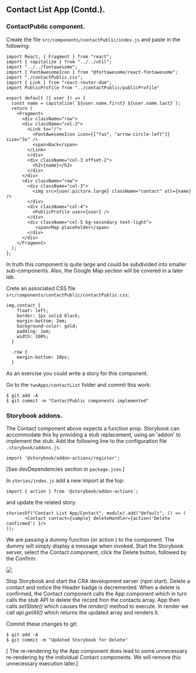 ## Contact List App (Contd.).

### ContactPublic component.

Create the file `src/components/contactPublic/index.js` and paste in the following:
~~~
import React, { Fragment } from "react";
import { capitalize } from "../../util";
import "../../fontawesome";
import { FontAwesomeIcon } from "@fortawesome/react-fontawesome";
import "./contactPublic.css";
import { Link } from "react-router-dom";
import PublicProfile from "../contactPublic/publicProfile"

export default ({ user }) => {
  const name = capitalize(`${user.name.first} ${user.name.last}`);
  return (
    <Fragment>
      <div className="row">
      <div className="col-2">
        <Link to="/">
          <FontAwesomeIcon icon={["fas", "arrow-circle-left"]} size="3x" />
          <span>Back</span>
        </Link>
        </div>
        <div className="col-3 offset-2">
          <h2>{name}</h2>
        </div>
      </div>
      <div className="row">
        <div className="col-3">
          <img src={user.picture.large} className="contact" alt={name} />
        </div>
        <div className="col-4">
          <PublicProfile user={user} />
        </div>
        <div className="col-5 bg-secondary text-light">
           <span>Map placeholder</span>
        </div>
      </div>
    </Fragment>
  );
};
~~~
In truth this component is quite large and could be subdivided into smaller sub-components. Also, the Google Map section will be covered in a later lab.

Crete an associated CSS file `src/components/contactPublic/contactPublic.css`:
~~~
img.contact {
    float: left;
    border: 1px solid black;
    margin-bottom: 2em;
    background-color: gold;
    padding: 1em;
    width: 100%;
  }

  .row {
    margin-bottom: 10px;
  }
~~~

As an exercise you could write a story for this component.

Go to the `twoApps/contactList` folder and commit this work:
~~~
$ git add -A
$ git commit -m "ContactPublic components implemented"
~~~

















### Storybook addons.

The Contact component above expects a function prop. Storybook can accommodate this by providing a stub replacement, using an 'addon' to implement the stub.  Add the following line to the configuration file `.storybook/addons.js`:
~~~
import '@storybook/addon-actions/register';
 ~~~
 [See devDependencies section in `package.json`.]

 In `stories/index.js` add a new import at the top:
~~~
import { action } from '@storybook/addon-actions';
~~~
and update the related story:
 ~~~
storiesOf("Contact List App/Contact", module).add("default", () => ( 
        <Contact contact={sample} deleteHandler={action('Delete confirmed') }/>
));
 ~~~
We are passing a dummy function (or action ) to the component. The dummy will simply display a message when invoked.  Start the Storybook server, select the Contact component, click the Delete button, followed by the Confirm:

![][delete]

Stop Storybook and start the CRA development server (npm start). Delete a contact and notice the Header badge is decremented. When a delete is confirmed, the Contact component calls the App component which in turn calls the stub API to delete the record fron the contacts array. App then calls *setState()* which causes the *render()* method to execute. In render we call *api.getAll()* which returns the updated array and renders it.

Commit these changes to git:
~~~
$ git add -A
$ git commit -m "Updated Storybook for Delete"
~~~

[ The re-rendering by the App component does lead to some unnecessary re-rendering by the individual Contact components. We will remove this unnecessary execution later.]

[delete]: ./img/delete.png
